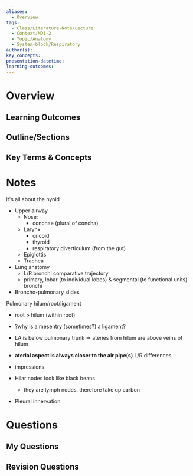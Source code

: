 ```yaml
---
aliases:
  - Overview
tags:
  - Class/Literature-Note/Lecture
  - Context/MD1-2
  - Topic/Anatomy
  - System-block/Respiratory
author(s): 
key_concepts: 
presentation-datetime: 
learning-outcomes:
---
```



# Overview
## Learning Outcomes

## Outline/Sections

## Key Terms & Concepts


# Notes
it's all about the hyoid
- Upper airway
	- Nose:
		- conchae (plural of concha)
	- Larynx
		- cricoid
		- thyroid
		- respiratory diverticulum (from the gut)
	- Epiglottis
	- Trachea
- Lung anatomy
	- L/R bronchi comparative trajectory
	- primary, lobar (to individual lobes) & segmental (to functional units) bronchi
- Broncho-pulmonary slides

Pulmonary hilum/root/ligament
- root > hilum (within root)
- ?why is a mesentry (sometimes?) a ligament?
- LA is below pulmonary trunk => ateries from hilum are above veins of hilum
- **aterial aspect is always closer to the air pipe(s)**
L/R differences
- impressions



- Hilar nodes look like black beans
	- they are lymph nodes. therefore take up carbon

- Pleural innervation


# Questions

## My Questions
## Revision Questions




